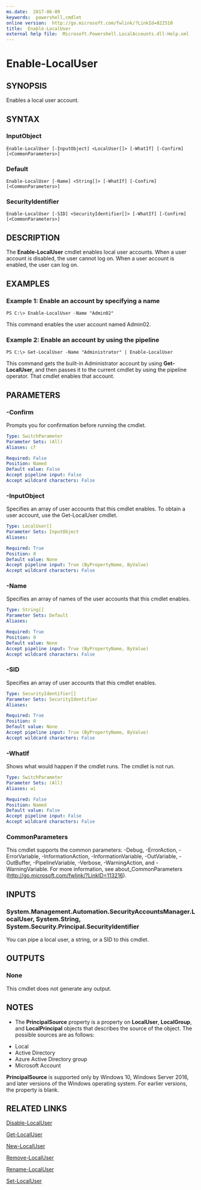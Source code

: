 ```yaml
---
ms.date:  2017-06-09
keywords:  powershell,cmdlet
online version:  http://go.microsoft.com/fwlink/?LinkId=822510
title:  Enable-LocalUser
external help file:  Microsoft.Powershell.LocalAccounts.dll-Help.xml
---
```


# Enable-LocalUser

## SYNOPSIS
Enables a local user account.

## SYNTAX

### InputObject
```
Enable-LocalUser [-InputObject] <LocalUser[]> [-WhatIf] [-Confirm] [<CommonParameters>]
```

### Default
```
Enable-LocalUser [-Name] <String[]> [-WhatIf] [-Confirm] [<CommonParameters>]
```

### SecurityIdentifier
```
Enable-LocalUser [-SID] <SecurityIdentifier[]> [-WhatIf] [-Confirm] [<CommonParameters>]
```

## DESCRIPTION
The **Enable-LocalUser** cmdlet enables local user accounts.
When a user account is disabled, the user cannot log on.
When a user account is enabled, the user can log on.

## EXAMPLES

### Example 1: Enable an account by specifying a name
```
PS C:\> Enable-LocalUser -Name "Admin02"
```

This command enables the user account named Admin02.

### Example 2: Enable an account by using the pipeline
```
PS C:\> Get-LocalUser -Name "Administrator" | Enable-LocalUser
```

This command gets the built-in Administrator account by using **Get-LocalUser**, and then passes it to the current cmdlet by using the pipeline operator.
That cmdlet enables that account.

## PARAMETERS

### -Confirm
Prompts you for confirmation before running the cmdlet.

```yaml
Type: SwitchParameter
Parameter Sets: (All)
Aliases: cf

Required: False
Position: Named
Default value: False
Accept pipeline input: False
Accept wildcard characters: False
```

### -InputObject
Specifies an array of user accounts that this cmdlet enables.
To obtain a user account, use the Get-LocalUser cmdlet.

```yaml
Type: LocalUser[]
Parameter Sets: InputObject
Aliases: 

Required: True
Position: 0
Default value: None
Accept pipeline input: True (ByPropertyName, ByValue)
Accept wildcard characters: False
```

### -Name
Specifies an array of names of the user accounts that this cmdlet enables.

```yaml
Type: String[]
Parameter Sets: Default
Aliases: 

Required: True
Position: 0
Default value: None
Accept pipeline input: True (ByPropertyName, ByValue)
Accept wildcard characters: False
```

### -SID
Specifies an array of user accounts that this cmdlet enables.

```yaml
Type: SecurityIdentifier[]
Parameter Sets: SecurityIdentifier
Aliases: 

Required: True
Position: 0
Default value: None
Accept pipeline input: True (ByPropertyName, ByValue)
Accept wildcard characters: False
```

### -WhatIf
Shows what would happen if the cmdlet runs.
The cmdlet is not run.

```yaml
Type: SwitchParameter
Parameter Sets: (All)
Aliases: wi

Required: False
Position: Named
Default value: False
Accept pipeline input: False
Accept wildcard characters: False
```

### CommonParameters
This cmdlet supports the common parameters: -Debug, -ErrorAction, -ErrorVariable, -InformationAction, -InformationVariable, -OutVariable, -OutBuffer, -PipelineVariable, -Verbose, -WarningAction, and -WarningVariable. For more information, see about_CommonParameters (http://go.microsoft.com/fwlink/?LinkID=113216).

## INPUTS

### System.Management.Automation.SecurityAccountsManager.LocalUser, System.String, System.Security.Principal.SecurityIdentifier
You can pipe a local user, a string, or a SID to this cmdlet.

## OUTPUTS

### None
This cmdlet does not generate any output.

## NOTES
* The **PrincipalSource** property is a property on **LocalUser**, **LocalGroup**, and **LocalPrincipal** objects that describes the source of the object. The possible sources are as follows: 

- Local 
- Active Directory 
- Azure Active Directory group 
- Microsoft Account 

**PrincipalSource** is supported only by Windows 10, Windows Server 2016, and later versions of the Windows operating system. For earlier versions, the property is blank.

## RELATED LINKS

[Disable-LocalUser](Disable-LocalUser.md)

[Get-LocalUser](Get-LocalUser.md)

[New-LocalUser](New-LocalUser.md)

[Remove-LocalUser](Remove-LocalUser.md)

[Rename-LocalUser](Rename-LocalUser.md)

[Set-LocalUser](Set-LocalUser.md)

